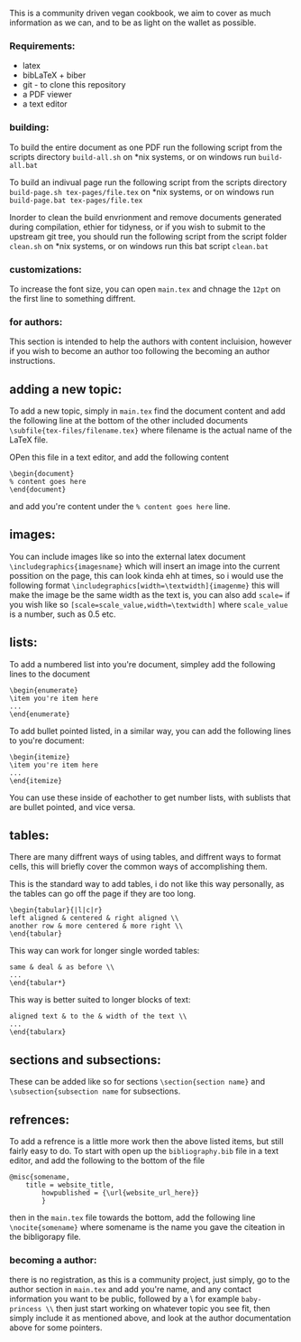 This is a community driven vegan cookbook, we aim to cover as much information as we can, and to be as light on the wallet as possible.

### Requirements:
* latex
* bibLaTeX + biber 
* git - to clone this repository
* a PDF viewer
* a text editor



### building:
To build the entire document as one PDF run the following script from the scripts directory `build-all.sh` on \*nix systems, or on windows run `build-all.bat`

To build an indivual page run the following script from the scripts directory `build-page.sh tex-pages/file.tex` on \*nix systems, or on windows run `build-page.bat tex-pages/file.tex`

Inorder to clean the build envrionment and remove documents generated during compilation, ethier for tidyness, or if you wish to submit to the upstream git tree, you should run the following script from the script folder `clean.sh` on \*nix systems, or on windows run this bat script `clean.bat`

### customizations:
To increase the font size, you can open `main.tex` and chnage the `12pt` on the first line to something diffrent.

### for authors:

This section is intended to help the authors with content incluision, however if you wish to become an author too following the becoming an author instructions.

## adding a new topic:
To add a new topic, simply in `main.tex` find the document content and add the following line at the bottom of the other included documents `\subfile{tex-files/filename.tex}` where filename is the actual name of the LaTeX file.

OPen this file in a text editor, and add the following content
```\documentcladd[main.tex]{subfiles}
\begin{document}
% content goes here
\end{document}
```
 and add you're content under the `% content goes here` line.

## images:
You can include images like so into the external latex document `\includegraphics{imagesname}` which will insert an image into the current possition on the page, this can look kinda ehh at times, so i would use the following format `\includegraphics[width=\textwidth]{imagenme}` this will make the image be the same width as the text is, you can also add `scale=` if you wish like so `[scale=scale_value,width=\textwidth]` where `scale_value` is a number, such as 0.5 etc.

## lists:

To add a numbered list into you're document, simpley add the following lines to the document
```
\begin{enumerate}
\item you're item here
...
\end{enumerate}
```

To add bullet pointed listed, in a similar way, you can add the following lines to you're document:
```
\begin{itemize}
\item you're item here
...
\end{itemize}
```

You can use these inside of eachother to get number lists, with sublists that are bullet pointed, and vice versa.

## tables:
There are many diffrent ways of using tables, and diffrent ways to format cells, this will briefly cover the common ways of accomplishing them.

This is the standard way to add tables, i do not like this way personally, as the tables can go off the page if they are too long.
```
\begin{tabular}{|l|c|r}
left aligned & centered & right aligned \\
another row & more centered & more right \\
\end{tabular}
```

This way can work for longer single worded tables:
```\begin{tabular*}{\textwidth}{|l|c|r}
same & deal & as before \\
...
\end{tabular*}
```

This way is better suited to longer blocks of text:
```\begin{tabularx}{\textwidth}{|X|X|X|}
aligned text & to the & width of the text \\
...
\end{tabularx}
```

## sections and subsections:
These can be added like so for sections `\section{section name}` and `\subsection{subsection name` for subsections.

## refrences:
To add a refrence is a little more work then the above listed items, but still fairly easy to do. To start with open up the `bibliography.bib` file in a text editor, and add the following to the bottom of the file
```
@misc{somename,
	title = website_title,
		howpublished = {\url{website_url_here}}
		}
```
then in the `main.tex` file towards the bottom, add the following line `\nocite{somename}` where somename is the name you gave the citeation in the bibligorapy file.

### becoming a author:
there is no registration, as this is a community project, just simply, go to the author section in `main.tex` and add you're name, and any contact information you want to be public, followed by a \\ for example `baby-princess \\` then just start working on whatever topic you see fit, then simply include it as mentioned above, and look at the author documentation above for some pointers.
